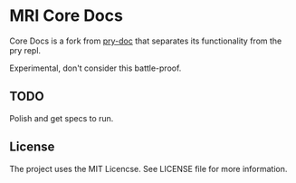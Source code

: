 MRI Core Docs
=============

Core Docs is a fork from [pry-doc](https://github.com/pry/pry-doc) that separates its functionality from the pry repl.

Experimental, don't consider this battle-proof.


TODO
----

Polish and get specs to run.


License
-------

The project uses the MIT Licencse. See LICENSE file for more information.
